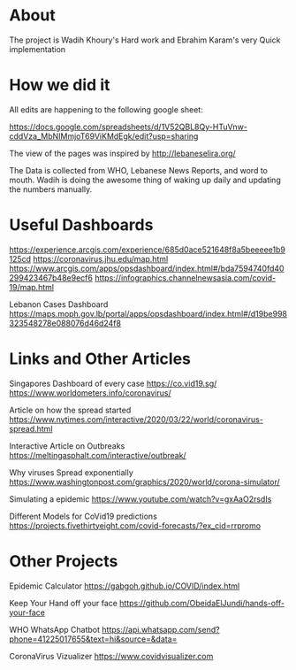 # About
The project is Wadih Khoury's Hard work and Ebrahim Karam's very Quick implementation
# How we did it
All edits are happening to the following google sheet:

<https://docs.google.com/spreadsheets/d/1V52QBL8Qy-HTuVnw-cddVza_MbNIMmjoT69ViKMdEgk/edit?usp=sharing>

The view of the pages was inspired by
<http://lebaneselira.org/>

The Data is collected from WHO, Lebanese News Reports, and word to mouth. Wadih is doing the awesome thing of waking up daily and updating the numbers manually. 

# Useful Dashboards
https://experience.arcgis.com/experience/685d0ace521648f8a5beeeee1b9125cd
https://coronavirus.jhu.edu/map.html
https://www.arcgis.com/apps/opsdashboard/index.html#/bda7594740fd40299423467b48e9ecf6
https://infographics.channelnewsasia.com/covid-19/map.html

Lebanon Cases Dashboard
https://maps.moph.gov.lb/portal/apps/opsdashboard/index.html#/d19be998323548278e088076d46d24f8

# Links and Other Articles
Singapores Dashboard of every case
https://co.vid19.sg/
https://www.worldometers.info/coronavirus/

Article on how the spread started
https://www.nytimes.com/interactive/2020/03/22/world/coronavirus-spread.html

Interactive Article on Outbreaks
https://meltingasphalt.com/interactive/outbreak/

Why viruses Spread exponentially
https://www.washingtonpost.com/graphics/2020/world/corona-simulator/

Simulating a epidemic
https://www.youtube.com/watch?v=gxAaO2rsdIs

Different Models for CoVid19 predictions
https://projects.fivethirtyeight.com/covid-forecasts/?ex_cid=rrpromo

# Other Projects
Epidemic Calculator
https://gabgoh.github.io/COVID/index.html

Keep Your Hand off your face
https://github.com/ObeidaElJundi/hands-off-your-face

WHO WhatsApp Chatbot
https://api.whatsapp.com/send?phone=41225017655&text=hi&source=&data=

CoronaVirus Vizualizer
https://www.covidvisualizer.com
